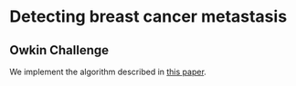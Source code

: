 # Detecting breast cancer metastasis
## Owkin Challenge

We implement the algorithm described in [this paper](https://arxiv.org/pdf/1802.02212.pdf).
